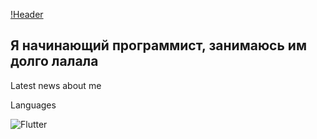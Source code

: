 [!Header](https://img.decomonkey.com/FOC/0085/FOC0085a-am11.jpg)


## Я начинающий программист, занимаюсь им долго лалала

Latest news about me

Languages

![Flutter](https://img.shields.io/badge/-Flutter-090909)

